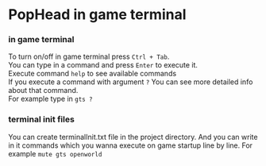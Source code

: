 # PopHead in game terminal

### in game terminal
To turn on/off in game terminal press ``Ctrl + Tab``. </br>
You can type in a command and press ``Enter`` to execute it. </br>
Execute command ``help`` to see available commands </br>
If you execute a command with argument `?` You can see more detailed info about that command. </br> 
For example type in ``gts ?``

### terminal init files
You can create terminalInit.txt file in the project directory. 
And you can write in it commands which you wanna execute on game startup line by line.
For example
``
mute
gts openworld
``


